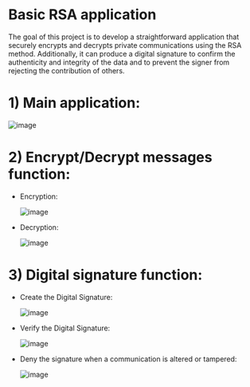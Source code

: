 # Basic RSA application
The goal of this project is to develop a straightforward application that securely encrypts and decrypts private communications using the RSA method. Additionally, it can produce a digital signature to confirm the authenticity and integrity of the data and to prevent the signer from rejecting the contribution of others.

# 1) Main application:
   
![image](https://github.com/kieuhuy/Basic-RSA-application/assets/83636991/dc760e6a-fbe9-4e76-89fa-babb2fcab43f)

# 2) Encrypt/Decrypt messages function:
  - Encryption:
    
    ![image](https://github.com/kieuhuy/Basic-RSA-application/assets/83636991/b0c76128-c623-4578-807e-9a97ac646aa6)
    
  - Decryption:
    
    ![image](https://github.com/kieuhuy/Basic-RSA-application/assets/83636991/6c01342c-0bb3-401a-b776-a6b209a0b453)

# 3) Digital signature function:
   
  - Create the Digital Signature:
    
    ![image](https://github.com/kieuhuy/Basic-RSA-application/assets/83636991/ba6ed72c-b979-4612-9446-270271e51814)
    
  - Verify the Digital Signature:
    
    ![image](https://github.com/kieuhuy/Basic-RSA-application/assets/83636991/2a14c816-f47a-4664-9413-baaaf03e27e8)
    
  - Deny the signature when a communication is altered or tampered:
    
    ![image](https://github.com/kieuhuy/Basic-RSA-application/assets/83636991/72375c83-3279-4be8-ae6a-e8d9d08ae38a)




